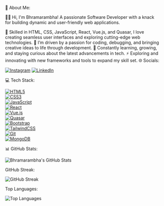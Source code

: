 💫 About Me:

👩‍💻 Hi, I'm Bhramarambha! A passionate Software Developer with a knack for building dynamic and user-friendly web applications.

🔭 Skilled in HTML, CSS, JavaScript, React, Vue.js, and Quasar, I love creating seamless user interfaces and exploring cutting-edge web technologies.
💬 I’m driven by a passion for coding, debugging, and bringing creative ideas to life through development.
🌱 Constantly learning, growing, and staying curious about the latest advancements in tech.
⚡ Exploring and innovating with new frameworks and tools to expand my skill set.
🌐 Socials:

[![Instagram](https://img.shields.io/badge/Instagram-E4405F?style=for-the-badge&logo=instagram&logoColor=white)](https://www.instagram.com/chandana_bhramara?igsh=YXhtM253M2Nob2h1) 
[![LinkedIn](https://img.shields.io/badge/LinkedIn-0A66C2?style=for-the-badge&logo=linkedin&logoColor=white)](https://www.linkedin.com/in/bhramarambha-c-b-5a565a275/)


💻 Tech Stack:

[![HTML5](https://img.shields.io/badge/HTML5-E34F26?style=for-the-badge&logo=html5&logoColor=white)](#)  
[![CSS3](https://img.shields.io/badge/CSS3-1572B6?style=for-the-badge&logo=css3&logoColor=white)](#)  
[![JavaScript](https://img.shields.io/badge/JavaScript-F7DF1E?style=for-the-badge&logo=javascript&logoColor=black)](#)  
[![React](https://img.shields.io/badge/React-61DAFB?style=for-the-badge&logo=react&logoColor=black)](#)  
[![Vue.js](https://img.shields.io/badge/Vue.js-4FC08D?style=for-the-badge&logo=vue.js&logoColor=white)](#)  
[![Quasar](https://img.shields.io/badge/Quasar-00B4F0?style=for-the-badge&logo=quasar&logoColor=white)](#)  
[![Bootstrap](https://img.shields.io/badge/Bootstrap-563D7C?style=for-the-badge&logo=bootstrap&logoColor=white)](#)  
[![TailwindCSS](https://img.shields.io/badge/TailwindCSS-06B6D4?style=for-the-badge&logo=tailwind-css&logoColor=white)](#)  
[![Git](https://img.shields.io/badge/Git-F05033?style=for-the-badge&logo=git&logoColor=white)](#)  
[![MongoDB](https://img.shields.io/badge/MongoDB-47A248?style=for-the-badge&logo=mongodb&logoColor=white)](#)  


📊 GitHub Stats:

![Bhramarambha's GitHub Stats](https://github-readme-stats.vercel.app/api?username=Bhramarambha8660&show_icons=true&theme=radical)


GitHub Streak:

![GitHub Streak](https://streak-stats.demolab.com/?user=Bhramarambha8660&theme=radical)


Top Languages:

![Top Languages](https://github-readme-stats.vercel.app/api/top-langs/?username=Bhramarambha8660&layout=compact&theme=radical)
